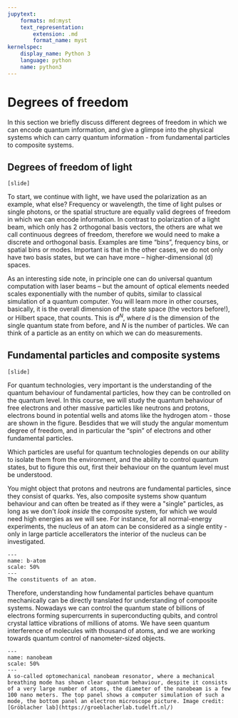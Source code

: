 ```yaml
---
jupytext:
    formats: md:myst
    text_representation:
        extension: .md
        format_name: myst
kernelspec:
    display_name: Python 3
    language: python
    name: python3
---
```


# Degrees of freedom

In this section we briefly discuss different degrees of freedom in which we can encode quantum information, and give a glimpse into the physical systems which can carry quantum information - from fundamental particles to composite systems.


## Degrees of freedom of light
`[slide]`

To start, we continue with light, we have used the polarization as an example, what else? Frequency or wavelength, the time of light pulses or single photons, or the spatial structure are equally valid degrees of freedom in which we can encode information. In contrast to polarization of a light beam, which only has 2 orthogonal basis vectors, the others are what we call continuous degrees of freedom, therefore we would need to make a discrete and orthogonal basis. Examples are time “bins”, frequency bins, or spatial bins or modes. Important is that in the other cases, we do not only have two basis states, but we can have more – higher-dimensional (d) spaces.

As an interesting side note, in principle one can do universal quantum computation with laser beams – but the amount of optical elements needed scales exponentially with the number of qubits, similar to classical simulation of a quantum computer. You will learn more in other courses, basically, it is the overall dimension of the state space (the vectors before!), or Hilbert space, that counts. This is $d^N$, where $d$ is the dimension of the single quantum state from before, and $N$ is the number of particles. We can think of a particle as an entity on which we can do measurements.

## Fundamental particles and composite systems
`[slide]`

For quantum technologies, very important is the understanding of the quantum behaviour of fundamental particles, how they can be controlled on the quantum level. In this course, we will study the quantum behaviour of free electrons and other massive particles like neutrons and protons, electrons bound in potential wells and atoms like the hydrogen atom - those are shown in the figure. Besdides that we will study the angular momentum degree of freedom, and in particular the “spin” of electrons and other fundamental particles.

Which particles are useful for quantum technologies depends on our ability to isolate them from the environment, and the ability to control quantum states, but to figure this out, first their behaviour on the quantum level must be understood. 

You might object that protons and neutrons are fundamental particles, since they consist of quarks. Yes, also composite systems show quantum behaviour and can often be treated as if they were a "single" particles, as long as we don't *look inside* the composite system, for which we would need high energies as we will see. For instance, for all normal-energy experiments, the nucleus of an atom can be considered as a single entity - only in large particle accellerators the interior of the nucleus can be investigated.

```{figure} figures/basics/atom.pdf
---
name: b-atom
scale: 50%
---
The constituents of an atom.
```


Therefore, understanding how fundamental particles behave quantum mechanically can be directly translated for understanding of composite systems. Nowadays we can control the quantum state of billions of electrons forming supercurrents in superconducting qubits, and control crystal lattice vibrations of millions of atoms. We have seen quantum interference of molecules with thousand of atoms, and we are working towards quantum control of nanometer-sized objects.

```{figure} figures/basics/nanobeam.png
---
name: nanobeam
scale: 50%
---
A so-called optomechanical nanobeam resonator, where a mechanical breathing mode has shown clear quantum behaviour, despite it consists of a very large number of atoms, the diameter of the nanobeam is a few 100 nano meters. The top panel shows a computer simulation of such a mode, the bottom panel an electron microscope picture. Image credit: [Gröblacher lab](https://groeblacherlab.tudelft.nl/)
```


